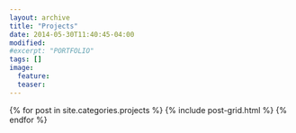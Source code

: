 ```yaml
---
layout: archive
title: "Projects"
date: 2014-05-30T11:40:45-04:00
modified:
#excerpt: "PORTFOLIO"
tags: []
image:
  feature:
  teaser:
---
```


<div class="tiles">
{% for post in site.categories.projects %}
  {% include post-grid.html %}
{% endfor %}
</div><!-- /.tiles -->